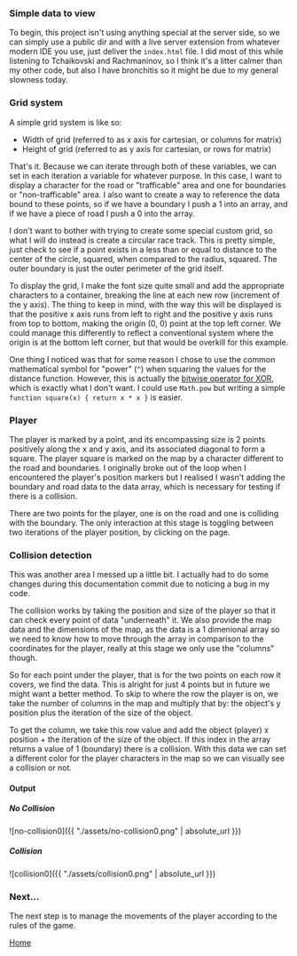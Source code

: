 ### Simple data to view

To begin, this project isn't using anything special at the server side, so we can simply use a public dir and with a live server extension from whatever modern IDE you use, just deliver the `index.html` file. I did most of this while listening to Tchaikovski and Rachmaninov, so I think it's a litter calmer than my other code, but also I have bronchitis so it might be due to my general slowness today.

### Grid system

A simple grid system is like so:
- Width of grid (referred to as x axis for cartesian, or columns for matrix)
- Height of grid (referred to as y axis for cartesian, or rows for matrix)

That's it. Because we can iterate through both of these variables, we can set in each iteration a variable for whatever purpose. In this case, I want to display a character for the road or "trafficable" area and one for boundaries or "non-trafficable" area. I also want to create a way to reference the data bound to these points, so if we have a boundary I push a 1 into an array, and if we have a piece of road I push a 0 into the array.

I don't want to bother with trying to create some special custom grid, so what I will do instead is create a circular race track. This is pretty simple, just check to see if a point exists in a less than or equal to distance to the center of the circle, squared, when compared to the radius, squared. The outer boundary is just the outer perimeter of the grid itself.

To display the grid, I make the font size quite small and add the appropriate characters to a container, breaking the line at each new row (increment of the y axis). The thing to keep in mind, with the way this will be displayed is that the positive x axis runs from left to right and the positive y axis runs from top to bottom, making the origin (0, 0) point at the top left corner. We could manage this differently to reflect a conventional system where the origin is at the bottom left corner, but that would be overkill for this example.

One thing I noticed was that for some reason I chose to use the common mathematical symbol for "power" (`^`) when squaring the values for the distance function. However, this is actually the [bitwise operator for XOR](https://developer.mozilla.org/en-US/docs/Web/JavaScript/Reference/Operators/Bitwise_Operators), which is exactly what I don't want. I could use `Math.pow` but writing a simple `function square(x) { return x * x }` is easier.


### Player

The player is marked by a point, and its encompassing size is 2 points positively along the x and y axis, and its associated diagonal to form a square. The player square is marked on the map by a character different to the road and boundaries. I originally broke out of the loop when I encountered the player's position markers but I realised I wasn't adding the boundary and road data to the data array, which is necessary for testing if there is a collision.

There are two points for the player, one is on the road and one is colliding with the boundary. The only interaction at this stage is toggling between two iterations of the player position, by clicking on the page.


### Collision detection

This was another area I messed up a little bit. I actually had to do some changes during this documentation commit due to noticing a bug in my code. 

The collision works by taking the position and size of the player so that it can check every point of data "underneath" it. We also provide the map data and the dimensions of the map, as the data is a 1 dimenional array so we need to know how to move through the array in comparison to the coordinates for the player, really at this stage we only use the "columns" though.

So for each point under the player, that is for the two points on each row it covers, we find the data. This is alright for just 4 points but in future we might want a better method. To skip to where the row the player is on, we take the number of columns in the map and multiply that by: the object's y position plus the iteration of the size of the object.

To get the column, we take this row value and add the object (player) x position + the iteration of the size of the object. If this index in the array returns a value of 1 (boundary) there is a collision. With this data we can set a different color for the player characters in the map so we can visually see a collision or not.


#### Output

##### No Collision

![no-collision0]({{ "./assets/no-collision0.png" | absolute_url }})

##### Collision

![collision0]({{ "./assets/collision0.png" | absolute_url }})


### Next...

The next step is to manage the movements of the player according to the rules of the game.


[Home](./)